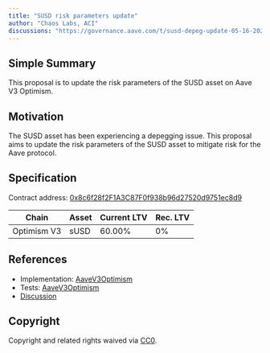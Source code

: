 ```yaml
---
title: "SUSD risk parameters update"
author: "Chaos Labs, ACI"
discussions: "https://governance.aave.com/t/susd-depeg-update-05-16-2024/17719"
---
```


## Simple Summary

This proposal is to update the risk parameters of the SUSD asset on Aave V3 Optimism.

## Motivation

The SUSD asset has been experiencing a depegging issue. This proposal aims to update the risk parameters of the SUSD asset to mitigate risk for the Aave protocol.

## Specification

Contract address: [0x8c6f28f2F1A3C87F0f938b96d27520d9751ec8d9](https://optimistic.etherscan.io/address/0x8c6f28f2F1A3C87F0f938b96d27520d9751ec8d9)

| Chain       | Asset | Current LTV | Rec. LTV |
| ----------- | ----- | ----------- | -------- |
| Optimism V3 | sUSD  | 60.00%      | 0%       |

## References

- Implementation: [AaveV3Optimism](https://github.com/bgd-labs/aave-proposals-v3/blob/eff7796bef947bc12c65d1b282057315961c8fbe/src/20240517_AaveV3Optimism_SUSDRiskParametersUpdate/AaveV3Optimism_SUSDRiskParametersUpdate_20240517.sol)
- Tests: [AaveV3Optimism](https://github.com/bgd-labs/aave-proposals-v3/blob/eff7796bef947bc12c65d1b282057315961c8fbe/src/20240517_AaveV3Optimism_SUSDRiskParametersUpdate/AaveV3Optimism_SUSDRiskParametersUpdate_20240517.t.sol)
- [Discussion](https://governance.aave.com/t/susd-depeg-update-05-16-2024/17719)

## Copyright

Copyright and related rights waived via [CC0](https://creativecommons.org/publicdomain/zero/1.0/).
